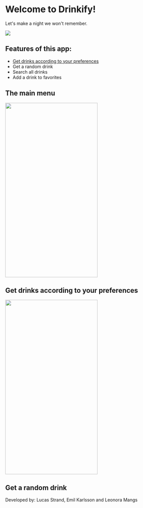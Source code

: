 <h1>Welcome to Drinkify!</h1>
<p>Let's make a night we won't remember.</p>
<img src="https://media1.giphy.com/media/cNDlnilnnPjOAIZsxl/giphy.gif"></img>
<h2> Features of this app:</h2>
  <ul>
  <li><a href="#getdrinkspref">Get drinks according to your preferences</a></<li>
    <li>Get a random drink</<li>
    <li>Search all drinks</<li>
    <li>Add a drink to favorites</li>
  </ul>
  <h2>The main menu</h2>
  <img src="https://i.imgur.com/u8skeRt.png" width="292" height="550">
  <h2 id="getdrinkspref">Get drinks according to your preferences</h2>
  <img src="https://i.imgur.com/FetHdIJ.png" width="292" height="550" float:right>
  <h2 id=randomdrink>Get a random drink</h2>
<p>Developed by: Lucas Strand, Emil Karlsson and Leonora Mangs</p>
